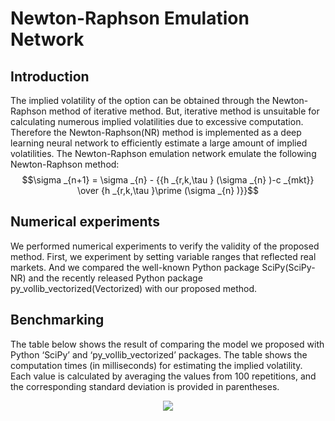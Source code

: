 Newton-Raphson Emulation Network
================================
Introduction
------------
The implied volatility of the option can be obtained through the Newton-Raphson method of iterative method. But, iterative method is unsuitable for calculating numerous implied volatilities due to excessive computation. Therefore the Newton-Raphson(NR) method is implemented as a deep learning neural network to efficiently estimate a large amount of implied volatilities. The Newton-Raphson emulation network emulate the following Newton-Raphson method:   
$$\sigma  _{n+1} = \sigma  _{n} - {{h _{r,k,\tau } (\sigma  _{n} )-c _{mkt}} \over {h _{r,k,\tau }\prime (\sigma  _{n} )}}$$   

Numerical experiments
---------------------
We performed numerical experiments to verify the validity of the proposed method. First, we experiment by setting variable ranges that reflected real markets. And we compared the well-known Python package SciPy(SciPy-NR) and the recently released Python package py_vollib_vectorized(Vectorized) with our proposed method.

Benchmarking
------------
The table below shows the result of comparing the model we proposed with Python ‘SciPy’ and ‘py_vollib_vectorized’ packages. The table shows the computation times (in milliseconds) for estimating the implied volatility. Each value is calculated by averaging the values from 100 repetitions, and the corresponding standard deviation is provided in parentheses.
<p align="center">
<img src="https://user-images.githubusercontent.com/119658929/205438877-9d31454a-9a25-41bd-ad8d-02c5233d364b.PNG"></p>
